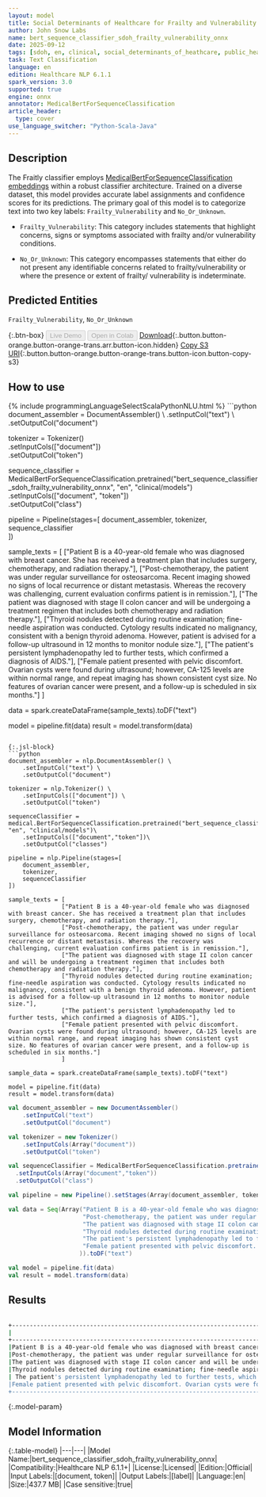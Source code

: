 ```yaml
---
layout: model
title: Social Determinants of Healthcare for Frailty and Vulnerability Classifier ONNX
author: John Snow Labs
name: bert_sequence_classifier_sdoh_frailty_vulnerability_onnx
date: 2025-09-12
tags: [sdoh, en, clinical, social_determinants_of_heathcare, public_health, frailty, vulnerability, licensed, onnx]
task: Text Classification
language: en
edition: Healthcare NLP 6.1.1
spark_version: 3.0
supported: true
engine: onnx
annotator: MedicalBertForSequenceClassification
article_header:
  type: cover
use_language_switcher: "Python-Scala-Java"
---
```


## Description

The Fraitly classifier employs [MedicalBertForSequenceClassification embeddings](https://sparknlp.org/2022/07/18/biobert_pubmed_base_cased_v1.2_en_3_0.html) within a robust classifier architecture. Trained on a diverse dataset, this model provides accurate label assignments and confidence scores for its predictions. The primary goal of this model is to categorize text into two key labels: `Frailty_Vulnerability` and `No_Or_Unknown`.

- `Frailty_Vulnerability`: This category includes statements that highlight concerns, signs or symptoms associated with frailty and/or vulnerability conditions.

- `No_Or_Unknown`: This category encompasses statements that either do not present any identifiable concerns related to frailty/vulnerability or where the presence or extent of frailty/ vulnerability is indeterminate.

## Predicted Entities

`Frailty_Vulnerability`, `No_Or_Unknown`

{:.btn-box}
<button class="button button-orange" disabled>Live Demo</button>
<button class="button button-orange" disabled>Open in Colab</button>
[Download](https://s3.amazonaws.com/auxdata.johnsnowlabs.com/clinical/models/bert_sequence_classifier_sdoh_frailty_vulnerability_onnx_en_6.1.1_3.0_1757686743785.zip){:.button.button-orange.button-orange-trans.arr.button-icon.hidden}
[Copy S3 URI](s3://auxdata.johnsnowlabs.com/clinical/models/bert_sequence_classifier_sdoh_frailty_vulnerability_onnx_en_6.1.1_3.0_1757686743785.zip){:.button.button-orange.button-orange-trans.button-icon.button-copy-s3}

## How to use



<div class="tabs-box" markdown="1">
{% include programmingLanguageSelectScalaPythonNLU.html %}
```python
document_assembler = DocumentAssembler() \
    .setInputCol("text") \
    .setOutputCol("document")

tokenizer = Tokenizer() \
    .setInputCols(["document"]) \
    .setOutputCol("token")

sequence_classifier = MedicalBertForSequenceClassification.pretrained("bert_sequence_classifier_sdoh_frailty_vulnerability_onnx", "en", "clinical/models")\
  .setInputCols(["document", "token"])\
  .setOutputCol("class")

pipeline = Pipeline(stages=[
    document_assembler, 
    tokenizer,
    sequence_classifier    
])

sample_texts = [
               ["Patient B is a 40-year-old female who was diagnosed with breast cancer. She has received a treatment plan that includes surgery, chemotherapy, and radiation therapy."],
               ["Post-chemotherapy, the patient was under regular surveillance for osteosarcoma. Recent imaging showed no signs of local recurrence or distant metastasis. Whereas the recovery was challenging, current evaluation confirms patient is in remission."],
               ["The patient was diagnosed with stage II colon cancer and will be undergoing a treatment regimen that includes both chemotherapy and radiation therapy."],
               ["Thyroid nodules detected during routine examination; fine-needle aspiration was conducted. Cytology results indicated no malignancy, consistent with a benign thyroid adenoma. However, patient is advised for a follow-up ultrasound in 12 months to monitor nodule size."],
               ["The patient's persistent lymphadenopathy led to further tests, which confirmed a diagnosis of AIDS."],
               ["Female patient presented with pelvic discomfort. Ovarian cysts were found during ultrasound; however, CA-125 levels are within normal range, and repeat imaging has shown consistent cyst size. No features of ovarian cancer were present, and a follow-up is scheduled in six months."]
               ]

data = spark.createDataFrame(sample_texts).toDF("text")

model = pipeline.fit(data)
result = model.transform(data)
```

{:.jsl-block}
```python
document_assembler = nlp.DocumentAssembler() \
    .setInputCol("text") \
    .setOutputCol("document")

tokenizer = nlp.Tokenizer() \
    .setInputCols(["document"]) \
    .setOutputCol("token")

sequenceClassifier = medical.BertForSequenceClassification.pretrained("bert_sequence_classifier_sdoh_frailty_vulnerability_onnx", "en", "clinical/models")\
    .setInputCols(["document","token"])\
    .setOutputCol("classes")

pipeline = nlp.Pipeline(stages=[
    document_assembler,
    tokenizer,
    sequenceClassifier
])

sample_texts = [
               ["Patient B is a 40-year-old female who was diagnosed with breast cancer. She has received a treatment plan that includes surgery, chemotherapy, and radiation therapy."],
               ["Post-chemotherapy, the patient was under regular surveillance for osteosarcoma. Recent imaging showed no signs of local recurrence or distant metastasis. Whereas the recovery was challenging, current evaluation confirms patient is in remission."],
               ["The patient was diagnosed with stage II colon cancer and will be undergoing a treatment regimen that includes both chemotherapy and radiation therapy."],
               ["Thyroid nodules detected during routine examination; fine-needle aspiration was conducted. Cytology results indicated no malignancy, consistent with a benign thyroid adenoma. However, patient is advised for a follow-up ultrasound in 12 months to monitor nodule size."],
               ["The patient's persistent lymphadenopathy led to further tests, which confirmed a diagnosis of AIDS."],
               ["Female patient presented with pelvic discomfort. Ovarian cysts were found during ultrasound; however, CA-125 levels are within normal range, and repeat imaging has shown consistent cyst size. No features of ovarian cancer were present, and a follow-up is scheduled in six months."]
               ]

sample_data = spark.createDataFrame(sample_texts).toDF("text")

model = pipeline.fit(data)
result = model.transform(data)

```
```scala
val document_assembler = new DocumentAssembler() 
    .setInputCol("text") 
    .setOutputCol("document")

val tokenizer = new Tokenizer() 
    .setInputCols(Array("document")) 
    .setOutputCol("token")

val sequenceClassifier = MedicalBertForSequenceClassification.pretrained("bert_sequence_classifier_sdoh_frailty_vulnerability_onnx", "en", "clinical/models")
  .setInputCols(Array("document","token"))
  .setOutputCol("class")

val pipeline = new Pipeline().setStages(Array(document_assembler, tokenizer, sequenceClassifier))

val data = Seq(Array("Patient B is a 40-year-old female who was diagnosed with breast cancer. She has received a treatment plan that includes surgery, chemotherapy, and radiation therapy.",
                     "Post-chemotherapy, the patient was under regular surveillance for osteosarcoma. Recent imaging showed no signs of local recurrence or distant metastasis. Whereas the recovery was challenging, current evaluation confirms patient is in remission.",
                     "The patient was diagnosed with stage II colon cancer and will be undergoing a treatment regimen that includes both chemotherapy and radiation therapy.",
                     "Thyroid nodules detected during routine examination; fine-needle aspiration was conducted. Cytology results indicated no malignancy, consistent with a benign thyroid adenoma. However, patient is advised for a follow-up ultrasound in 12 months to monitor nodule size.",
                     "The patient's persistent lymphadenopathy led to further tests, which confirmed a diagnosis of AIDS.",
                     "Female patient presented with pelvic discomfort. Ovarian cysts were found during ultrasound; however, CA-125 levels are within normal range, and repeat imaging has shown consistent cyst size. No features of ovarian cancer were present, and a follow-up is scheduled in six months."
                    )).toDF("text")

val model = pipeline.fit(data)
val result = model.transform(data)
```
</div>

## Results

```bash

+----------------------------------------------------------------------------------------------------+-----------------------+
|                                                                                                text|                 result|
+----------------------------------------------------------------------------------------------------+-----------------------+
|Patient B is a 40-year-old female who was diagnosed with breast cancer. She has received a treatm...|[Frailty_Vulnerability]|
|Post-chemotherapy, the patient was under regular surveillance for osteosarcoma. Recent imaging sh...|        [No_Or_Unknown]|
|The patient was diagnosed with stage II colon cancer and will be undergoing a treatment regimen t...|[Frailty_Vulnerability]|
|Thyroid nodules detected during routine examination; fine-needle aspiration was conducted. Cytolo...|        [No_Or_Unknown]|
| The patient's persistent lymphadenopathy led to further tests, which confirmed a diagnosis of AIDS.|[Frailty_Vulnerability]|
|Female patient presented with pelvic discomfort. Ovarian cysts were found during ultrasound; howe...|        [No_Or_Unknown]|
+----------------------------------------------------------------------------------------------------+-----------------------+
```

{:.model-param}
## Model Information

{:.table-model}
|---|---|
|Model Name:|bert_sequence_classifier_sdoh_frailty_vulnerability_onnx|
|Compatibility:|Healthcare NLP 6.1.1+|
|License:|Licensed|
|Edition:|Official|
|Input Labels:|[document, token]|
|Output Labels:|[label]|
|Language:|en|
|Size:|437.7 MB|
|Case sensitive:|true|